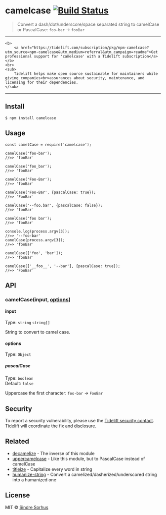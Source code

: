 camelcase [![Build Status](https://travis-ci.org/sindresorhus/camelcase.svg?branch=master)](https://travis-ci.org/sindresorhus/camelcase)
=========================================================================================================================================

> Convert a dash/dot/underscore/space separated string to camelCase or PascalCase: `foo-bar` → `fooBar`

------------------------------------------------------------------------

    <b>
        <a href="https://tidelift.com/subscription/pkg/npm-camelcase?utm_source=npm-camelcase&utm_medium=referral&utm_campaign=readme">Get professional support for 'camelcase' with a Tidelift subscription</a>
    </b>
    <br>
    <sub>
        Tidelift helps make open source sustainable for maintainers while giving companies<br>assurances about security, maintenance, and licensing for their dependencies.
    </sub>

------------------------------------------------------------------------

Install
-------

    $ npm install camelcase

Usage
-----

    const camelCase = require('camelcase');

    camelCase('foo-bar');
    //=> 'fooBar'

    camelCase('foo_bar');
    //=> 'fooBar'

    camelCase('Foo-Bar');
    //=> 'fooBar'

    camelCase('Foo-Bar', {pascalCase: true});
    //=> 'FooBar'

    camelCase('--foo.bar', {pascalCase: false});
    //=> 'fooBar'

    camelCase('foo bar');
    //=> 'fooBar'

    console.log(process.argv[3]);
    //=> '--foo-bar'
    camelCase(process.argv[3]);
    //=> 'fooBar'

    camelCase(['foo', 'bar']);
    //=> 'fooBar'

    camelCase(['__foo__', '--bar'], {pascalCase: true});
    //=> 'FooBar'

API
---

### camelCase(input, [options](#options))

#### input

Type: `string` `string[]`

String to convert to camel case.

#### options

Type: `Object`

##### pascalCase

Type: `boolean`  
Default: `false`

Uppercase the first character: `foo-bar` → `FooBar`

Security
--------

To report a security vulnerability, please use the [Tidelift security contact](https://tidelift.com/security). Tidelift will coordinate the fix and disclosure.

Related
-------

-   [decamelize](https://github.com/sindresorhus/decamelize) - The inverse of this module
-   [uppercamelcase](https://github.com/SamVerschueren/uppercamelcase) - Like this module, but to PascalCase instead of camelCase
-   [titleize](https://github.com/sindresorhus/titleize) - Capitalize every word in string
-   [humanize-string](https://github.com/sindresorhus/humanize-string) - Convert a camelized/dasherized/underscored string into a humanized one

License
-------

MIT © [Sindre Sorhus](https://sindresorhus.com)

